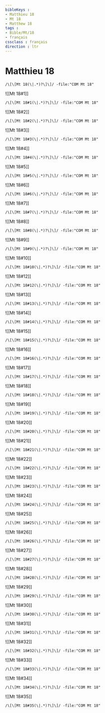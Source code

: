 ```yaml
---
bibleKeys : 
- Matthieu 18
- Mt 18
- Matthew 18
tags : 
- Bible/Mt/18
- français
cssclass : français
direction : ltr
---
```


# Matthieu 18

```query
/\[\[Mt 18(\|.*)?\]\]/ -file:"COM Mt 18"
```



![[Mt 18#1]]

```query
/\[\[Mt 18#1(\|.*)?\]\]/ -file:"COM Mt 18"
```

![[Mt 18#2]]

```query
/\[\[Mt 18#2(\|.*)?\]\]/ -file:"COM Mt 18"
```

![[Mt 18#3]]

```query
/\[\[Mt 18#3(\|.*)?\]\]/ -file:"COM Mt 18"
```

![[Mt 18#4]]

```query
/\[\[Mt 18#4(\|.*)?\]\]/ -file:"COM Mt 18"
```

![[Mt 18#5]]

```query
/\[\[Mt 18#5(\|.*)?\]\]/ -file:"COM Mt 18"
```

![[Mt 18#6]]

```query
/\[\[Mt 18#6(\|.*)?\]\]/ -file:"COM Mt 18"
```

![[Mt 18#7]]

```query
/\[\[Mt 18#7(\|.*)?\]\]/ -file:"COM Mt 18"
```

![[Mt 18#8]]

```query
/\[\[Mt 18#8(\|.*)?\]\]/ -file:"COM Mt 18"
```

![[Mt 18#9]]

```query
/\[\[Mt 18#9(\|.*)?\]\]/ -file:"COM Mt 18"
```

![[Mt 18#10]]

```query
/\[\[Mt 18#10(\|.*)?\]\]/ -file:"COM Mt 18"
```

![[Mt 18#12]]

```query
/\[\[Mt 18#12(\|.*)?\]\]/ -file:"COM Mt 18"
```

![[Mt 18#13]]

```query
/\[\[Mt 18#13(\|.*)?\]\]/ -file:"COM Mt 18"
```

![[Mt 18#14]]

```query
/\[\[Mt 18#14(\|.*)?\]\]/ -file:"COM Mt 18"
```

![[Mt 18#15]]

```query
/\[\[Mt 18#15(\|.*)?\]\]/ -file:"COM Mt 18"
```

![[Mt 18#16]]

```query
/\[\[Mt 18#16(\|.*)?\]\]/ -file:"COM Mt 18"
```

![[Mt 18#17]]

```query
/\[\[Mt 18#17(\|.*)?\]\]/ -file:"COM Mt 18"
```

![[Mt 18#18]]

```query
/\[\[Mt 18#18(\|.*)?\]\]/ -file:"COM Mt 18"
```

![[Mt 18#19]]

```query
/\[\[Mt 18#19(\|.*)?\]\]/ -file:"COM Mt 18"
```

![[Mt 18#20]]

```query
/\[\[Mt 18#20(\|.*)?\]\]/ -file:"COM Mt 18"
```

![[Mt 18#21]]

```query
/\[\[Mt 18#21(\|.*)?\]\]/ -file:"COM Mt 18"
```

![[Mt 18#22]]

```query
/\[\[Mt 18#22(\|.*)?\]\]/ -file:"COM Mt 18"
```

![[Mt 18#23]]

```query
/\[\[Mt 18#23(\|.*)?\]\]/ -file:"COM Mt 18"
```

![[Mt 18#24]]

```query
/\[\[Mt 18#24(\|.*)?\]\]/ -file:"COM Mt 18"
```

![[Mt 18#25]]

```query
/\[\[Mt 18#25(\|.*)?\]\]/ -file:"COM Mt 18"
```

![[Mt 18#26]]

```query
/\[\[Mt 18#26(\|.*)?\]\]/ -file:"COM Mt 18"
```

![[Mt 18#27]]

```query
/\[\[Mt 18#27(\|.*)?\]\]/ -file:"COM Mt 18"
```

![[Mt 18#28]]

```query
/\[\[Mt 18#28(\|.*)?\]\]/ -file:"COM Mt 18"
```

![[Mt 18#29]]

```query
/\[\[Mt 18#29(\|.*)?\]\]/ -file:"COM Mt 18"
```

![[Mt 18#30]]

```query
/\[\[Mt 18#30(\|.*)?\]\]/ -file:"COM Mt 18"
```

![[Mt 18#31]]

```query
/\[\[Mt 18#31(\|.*)?\]\]/ -file:"COM Mt 18"
```

![[Mt 18#32]]

```query
/\[\[Mt 18#32(\|.*)?\]\]/ -file:"COM Mt 18"
```

![[Mt 18#33]]

```query
/\[\[Mt 18#33(\|.*)?\]\]/ -file:"COM Mt 18"
```

![[Mt 18#34]]

```query
/\[\[Mt 18#34(\|.*)?\]\]/ -file:"COM Mt 18"
```

![[Mt 18#35]]

```query
/\[\[Mt 18#35(\|.*)?\]\]/ -file:"COM Mt 18"
```


